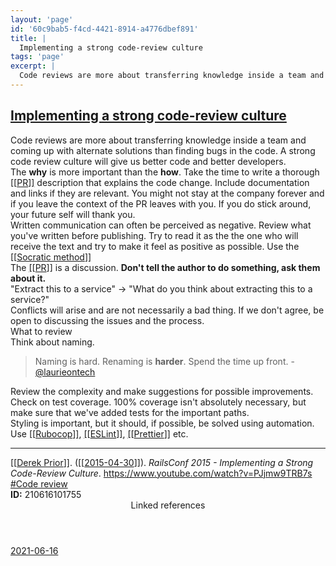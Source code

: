 ```yaml
---
layout: 'page'
id: '60c9bab5-f4cd-4421-8914-a4776dbef891'
title: |
  Implementing a strong code-review culture
tags: 'page'
excerpt: |
  Code reviews are more about transferring knowledge inside a team and coming up with alternate solutions than finding bugs in the code. A strong code review culture will give us better code and better developers.
---
```


<h2 class="text-3xl font-semibold mb-4"><a class="rounded-sm focus:outline-none focus:ring-2 focus:ring-offset-2 dark:focus:ring-offset-gray-900 dark:focus:ring-pink-400 focus:ring-pink-700" href="/pages/implementing-a-strong-code-review-culture">Implementing a strong code-review culture</a></h2>

<div class="space-y-3">
<div class="element-block ml-0"><div class="flex-1">Code reviews are more about transferring knowledge inside a team and coming up with alternate solutions than finding bugs in the code. A strong code review culture will give us better code and better developers.</div></div>

<div class="element-block ml-0"><div class="flex-1">The <strong class="text-rose-600 dark:text-rose-400">why</strong> is more important than the <strong class="text-rose-600 dark:text-rose-400">how</strong>. Take the time to write a thorough <a class="text-teal-700 dark:text-teal-400 rounded-sm group focus:outline-none focus:ring-2 focus:ring-offset-2 dark:focus:ring-offset-gray-900 dark:focus:ring-pink-400 focus:ring-pink-700" href="/pages/pr"><span class="text-gray-300 dark:text-gray-500 group-hover:text-teal-900">[[</span>PR<span class="text-gray-300 dark:text-gray-500 group-hover:text-teal-900">]]</span></a> description that explains the code change. Include documentation and links if they are relevant. You might not stay at the company forever and if you leave the context of the PR leaves with you. If you do stick around, your future self will thank you.</div></div>

<div class="element-block ml-0"><div class="flex-1">Written communication can often be perceived as negative. Review what you've written before publishing. Try to read it as the the one who will receive the text and try to make it feel as positive as possible. Use the <a class="text-teal-700 dark:text-teal-400 rounded-sm group focus:outline-none focus:ring-2 focus:ring-offset-2 dark:focus:ring-offset-gray-900 dark:focus:ring-pink-400 focus:ring-pink-700" href="/pages/socratic-method"><span class="text-gray-300 dark:text-gray-500 group-hover:text-teal-900">[[</span>Socratic method<span class="text-gray-300 dark:text-gray-500 group-hover:text-teal-900">]]</span></a></div></div>

<div class="element-block ml-0"><div class="flex-1">The <a class="text-teal-700 dark:text-teal-400 rounded-sm group focus:outline-none focus:ring-2 focus:ring-offset-2 dark:focus:ring-offset-gray-900 dark:focus:ring-pink-400 focus:ring-pink-700" href="/pages/pr"><span class="text-gray-300 dark:text-gray-500 group-hover:text-teal-900">[[</span>PR<span class="text-gray-300 dark:text-gray-500 group-hover:text-teal-900">]]</span></a> is a discussion. <strong class="text-rose-600 dark:text-rose-400">Don't tell the author to do something, ask them about it.</strong></div></div>

<div class="element-block ml-4"><div class="flex-1">"Extract this to a service" -> "What do you think about extracting this to a service?"</div></div>



<div class="element-block ml-0"><div class="flex-1">Conflicts will arise and are not necessarily a bad thing. If we don't agree, be open to discussing the issues and the process.</div></div>

<div class="element-block ml-0"><div class="flex-1">What to review</div></div>

<div class="element-block ml-4"><div class="flex-1">Think about naming.</div></div>

<div class="element-block ml-8"><div class="flex-1"><blockquote class="bg-gray-100 border-l-4 border-indigo-600 dark:border-indigo-400 dark:bg-gray-800 p-4">Naming is hard. Renaming is <strong class="text-rose-600 dark:text-rose-400">harder</strong>. Spend the time up front. - <a class="text-indigo-600 dark:text-indigo-400 rounded-sm focus:outline-none focus:ring-2 focus:ring-offset-2 dark:focus:ring-offset-gray-900 dark:focus:ring-pink-400 focus:ring-pink-700" href="https://twitter.com/laurieontech/status/1402313492162613252" target="_blank" rel="noopener noreferrer">@laurieontech</a></blockquote></div></div>



<div class="element-block ml-4"><div class="flex-1">Review the complexity and make suggestions for possible improvements.</div></div>

<div class="element-block ml-4"><div class="flex-1">Check on test coverage. 100% coverage isn't absolutely necessary, but make sure that we've added tests for the important paths.</div></div>



<div class="element-block ml-0"><div class="flex-1">Styling is important, but it should, if possible, be solved using automation. Use <a class="text-teal-700 dark:text-teal-400 rounded-sm group focus:outline-none focus:ring-2 focus:ring-offset-2 dark:focus:ring-offset-gray-900 dark:focus:ring-pink-400 focus:ring-pink-700" href="/pages/rubocop"><span class="text-gray-300 dark:text-gray-500 group-hover:text-teal-900">[[</span>Rubocop<span class="text-gray-300 dark:text-gray-500 group-hover:text-teal-900">]]</span></a>, <a class="text-teal-700 dark:text-teal-400 rounded-sm group focus:outline-none focus:ring-2 focus:ring-offset-2 dark:focus:ring-offset-gray-900 dark:focus:ring-pink-400 focus:ring-pink-700" href="/pages/eslint"><span class="text-gray-300 dark:text-gray-500 group-hover:text-teal-900">[[</span>ESLint<span class="text-gray-300 dark:text-gray-500 group-hover:text-teal-900">]]</span></a>, <a class="text-teal-700 dark:text-teal-400 rounded-sm group focus:outline-none focus:ring-2 focus:ring-offset-2 dark:focus:ring-offset-gray-900 dark:focus:ring-pink-400 focus:ring-pink-700" href="/pages/prettier"><span class="text-gray-300 dark:text-gray-500 group-hover:text-teal-900">[[</span>Prettier<span class="text-gray-300 dark:text-gray-500 group-hover:text-teal-900">]]</span></a> etc.</div></div>

<hr class="border-gray-700 !my-5" />

<div class="element-block ml-0"><div class="flex-1"><a class="text-teal-700 dark:text-teal-400 rounded-sm group focus:outline-none focus:ring-2 focus:ring-offset-2 dark:focus:ring-offset-gray-900 dark:focus:ring-pink-400 focus:ring-pink-700" href="/pages/derek-prior"><span class="text-gray-300 dark:text-gray-500 group-hover:text-teal-900">[[</span>Derek Prior<span class="text-gray-300 dark:text-gray-500 group-hover:text-teal-900">]]</span></a>. (<a class="text-teal-700 dark:text-teal-400 rounded-sm group focus:outline-none focus:ring-2 focus:ring-offset-2 dark:focus:ring-offset-gray-900 dark:focus:ring-pink-400 focus:ring-pink-700" href="/journals/2015-04-30"><span class="text-gray-300 dark:text-gray-500 group-hover:text-teal-900">[[</span>2015-04-30<span class="text-gray-300 dark:text-gray-500 group-hover:text-teal-900">]]</span></a>). <em>RailsConf 2015 - Implementing a Strong Code-Review Culture</em>. <a class="text-indigo-600 dark:text-indigo-400 rounded-sm focus:outline-none focus:ring-2 focus:ring-offset-2 dark:focus:ring-offset-gray-900 dark:focus:ring-pink-400 focus:ring-pink-700" href="https://www.youtube.com/watch?v=PJjmw9TRB7s" target="_blank" rel="noopener noreferrer">https://www.youtube.com/watch?v=PJjmw9TRB7s</a></div></div>

<div class="element-block ml-0"><div class="flex-1"><a class="dark:text-gray-400 text-gray-500" href="/pages/code-review">#Code review</a></div></div>

<div class="element-block ml-0"><div class="flex-1"><strong class="text-rose-600 dark:text-rose-400">ID:</strong> 210616101755</div></div>
</div>


<section class="mt-8 space-y-2">
<header class="text-gray-500 dark:text-gray-400">Linked references</header>
<a class="block bg-gray-100 dark:bg-gray-800 p-4 rounded text-teal-700 dark:text-teal-400 focus:outline-none focus:ring-2 focus:ring-offset-2 dark:focus:ring-offset-gray-900 focus:ring-teal-700 dark:focus:ring-teal-400 hover:ring-2 hover:ring-offset-2 dark:hover:ring-offset-gray-900 dark:hover:ring-teal-400 hover:ring-teal-700" href="/journals/2021-06-16">2021-06-16</a>
  </section>
